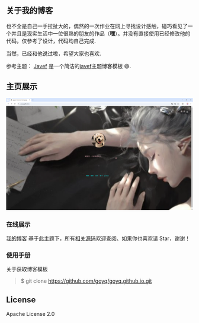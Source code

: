 ## 关于我的博客

也不全是自己一手拉扯大的，偶然的一次作业在网上寻找设计感触，碰巧看见了一个并且是现实生活中一位很熟的朋友的作品（__嘿__）。并没有直接使用已经修改他的代码，仅参考了设计，代码均自己完成.

当然，已经和他说过啦，希望大家也喜欢.

参考主题：
[Javef](https://github.com/Jave) 是一个简洁的[javef](https://javef.github.io)主题博客模板 😄.

## 主页展示
![image](https://github.com/goyq/goyq.github.io/blob/main/images/00.png)

### 在线展示
 [我的博客](https://goyq.github.io) 基于此主题下，所有[相关源码](https://github.com/goyq/goyq.github.io)欢迎查阅、如果你也喜欢请 Star，谢谢！

### 使用手册

关于获取博客模板

> $ git clone https://github.com/goyq/goyq.github.io.git

## License

Apache License 2.0
